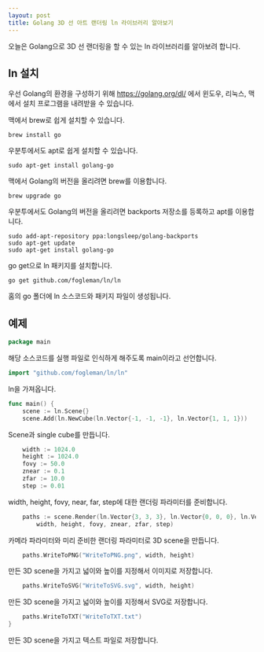 ```yaml
---
layout: post
title: Golang 3D 선 아트 랜더링 ln 라이브러리 알아보기
---
```


오늘은 Golang으로 3D 선 랜더링을 할 수 있는 ln 라이브러리를 알아보려 합니다.

## ln 설치

우선 Golang의 환경을 구성하기 위해 https://golang.org/dl/ 에서 윈도우, 리눅스, 맥에서 설치 프로그램을 내려받을 수 있습니다.

맥에서 brew로 쉽게 설치할 수 있습니다.

```
brew install go
```

우분투에서도 apt로 쉽게 설치할 수 있습니다.

```
sudo apt-get install golang-go
```

맥에서 Golang의 버전을 올리려면 brew를 이용합니다.

```
brew upgrade go
```

우분투에서도 Golang의 버전을 올리려면 backports 저장소를 등록하고 apt를 이용합니다.

```
sudo add-apt-repository ppa:longsleep/golang-backports
sudo apt-get update
sudo apt-get install golang-go
```

go get으로 ln 패키지를 설치합니다.

```
go get github.com/fogleman/ln/ln
```

홈의 go 폴더에 ln 소스코드와 패키지 파일이 생성됩니다.

## 예제

```go
package main
```

해당 소스코드를 실행 파일로 인식하게 해주도록 main이라고 선언합니다.

```go
import "github.com/fogleman/ln/ln"
```

ln을 가져옵니다.

```go
func main() {
	scene := ln.Scene{}
	scene.Add(ln.NewCube(ln.Vector{-1, -1, -1}, ln.Vector{1, 1, 1}))
```

Scene과 single cube를 만듭니다.

```go
	width := 1024.0
	height := 1024.0
	fovy := 50.0
	znear := 0.1
	zfar := 10.0
	step := 0.01
```

width, height, fovy, near, far, step에 대한 랜더링 파라미터를 준비합니다.

```go
	paths := scene.Render(ln.Vector{3, 3, 3}, ln.Vector{0, 0, 0}, ln.Vector{0, 0, 1},
		width, height, fovy, znear, zfar, step)
```

카메라 파라미터와 미리 준비한 랜더링 파라미터로 3D scene을 만듭니다.

```go
	paths.WriteToPNG("WriteToPNG.png", width, height)
```

만든 3D scene을 가지고 넓이와 높이를 지정해서 이미지로 저장합니다.

```go
	paths.WriteToSVG("WriteToSVG.svg", width, height)
```

만든 3D scene을 가지고 넓이와 높이를 지정해서 SVG로 저장합니다.

```go
	paths.WriteToTXT("WriteToTXT.txt")
}
```

만든 3D scene을 가지고 텍스트 파일로 저장합니다.
